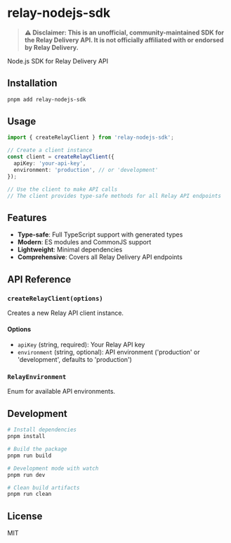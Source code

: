 # relay-nodejs-sdk

> **⚠️ Disclaimer: This is an unofficial, community-maintained SDK for the Relay Delivery API. It is not officially affiliated with or endorsed by Relay Delivery.**

Node.js SDK for Relay Delivery API

## Installation

```bash
pnpm add relay-nodejs-sdk
```

## Usage

```typescript
import { createRelayClient } from 'relay-nodejs-sdk';

// Create a client instance
const client = createRelayClient({
  apiKey: 'your-api-key',
  environment: 'production', // or 'development'
});

// Use the client to make API calls
// The client provides type-safe methods for all Relay API endpoints
```

## Features

- **Type-safe**: Full TypeScript support with generated types
- **Modern**: ES modules and CommonJS support
- **Lightweight**: Minimal dependencies
- **Comprehensive**: Covers all Relay Delivery API endpoints

## API Reference

### `createRelayClient(options)`

Creates a new Relay API client instance.

#### Options

- `apiKey` (string, required): Your Relay API key
- `environment` (string, optional): API environment ('production' or 'development', defaults to 'production')

### `RelayEnvironment`

Enum for available API environments.

## Development

```bash
# Install dependencies
pnpm install

# Build the package
pnpm run build

# Development mode with watch
pnpm run dev

# Clean build artifacts
pnpm run clean
```

## License

MIT
